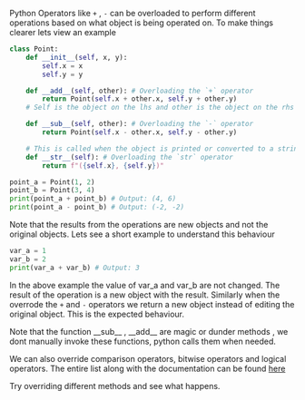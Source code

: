 Python Operators like `+` , `-` can be overloaded to perform different operations based on what object is being operated on. To make things clearer lets view an example

```python
class Point:
    def __init__(self, x, y):
        self.x = x
        self.y = y

    def __add__(self, other): # Overloading the `+` operator
        return Point(self.x + other.x, self.y + other.y)
    # Self is the object on the lhs and other is the object on the rhs

    def __sub__(self, other): # Overloading the `-` operator
        return Point(self.x - other.x, self.y - other.y)

    # This is called when the object is printed or converted to a string
    def __str__(self): # Overloading the `str` operator
        return f"({self.x}, {self.y})"

point_a = Point(1, 2)
point_b = Point(3, 4)
print(point_a + point_b) # Output: (4, 6)
print(point_a - point_b) # Output: (-2, -2)
```

Note that the results from the operations are new objects and not the original objects. Lets see a short example to understand this behaviour

```python
var_a = 1
var_b = 2
print(var_a + var_b) # Output: 3
```

In the above example the value of var_a and var_b are not changed. The result of the operation is a new object with the result. Similarly when the overrode the `+` and `-` operators we return a new object instead of editing the original object. This is the expected behaviour.

Note that the function \_\_sub\_\_ , \_\_add\_\_ are magic or dunder methods , we dont manually invoke these functions, python calls them when needed.

We can also override comparison operators, bitwise operators and logical operators. The entire list along with the documentation can be found [here](https://docs.python.org/3/reference/datamodel.html#special-method-names)

Try overriding different methods and see what happens.
